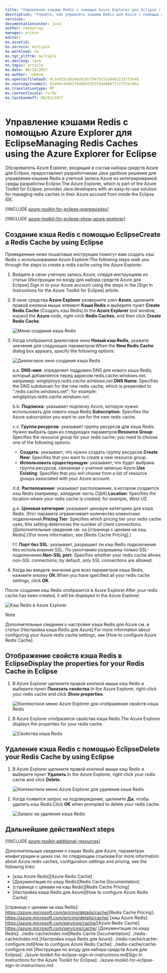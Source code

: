 ```yaml
---
title: "Управление кэшами Redis с помощью Azure Explorer для Eclipse | Документация Майкрософт"
description: "Узнайте, как управлять кэшами Redis для Azure с помощью Azure Explorer для Eclipse."
services: 
documentationcenter: java
author: rmcmurray
manager: erikre
editor: 
ms.assetid: 
ms.service: multiple
ms.workload: na
ms.tgt_pltfrm: multiple
ms.devlang: Java
ms.topic: article
ms.date: 06/14/2017
ms.author: robmcm
ms.openlocfilehash: dc1ed15cb83e6ddc8cf84f5c52a0482231f75e40
ms.sourcegitcommit: 02e69c4a9d17645633357fe3d46677c2ff22c85a
ms.translationtype: MT
ms.contentlocale: ru-RU
ms.lasthandoff: 08/03/2017
---
```

# <a name="managing-redis-caches-using-the-azure-explorer-for-eclipse"></a><span data-ttu-id="89d89-103">Управление кэшами Redis с помощью Azure Explorer для Eclipse</span><span class="sxs-lookup"><span data-stu-id="89d89-103">Managing Redis Caches using the Azure Explorer for Eclipse</span></span>

<span data-ttu-id="89d89-104">Обозреватель Azure Explorer, входящий в состав набора средств Azure для Eclipse, предоставляет разработчикам Java удобное решение для управления кэшами Redis в учетной записи Azure из интегрированной среды разработки Eclipse.</span><span class="sxs-lookup"><span data-stu-id="89d89-104">The Azure Explorer, which is part of the Azure Toolkit for Eclipse, provides Java developers with an easy-to-use solution for managing redis caches in their Azure account from inside the Eclipse IDE.</span></span>

[!INCLUDE [azure-toolkit-for-eclipse-prerequisites](../includes/azure-toolkit-for-eclipse-prerequisites.md)]

[!INCLUDE [azure-toolkit-for-eclipse-show-azure-explorer](../includes/azure-toolkit-for-eclipse-show-azure-explorer.md)]

## <a name="create-a-redis-cache-by-using-eclipse"></a><span data-ttu-id="89d89-105">Создание кэша Redis с помощью Eclipse</span><span class="sxs-lookup"><span data-stu-id="89d89-105">Create a Redis Cache by using Eclipse</span></span>

<span data-ttu-id="89d89-106">Приведенные ниже пошаговые инструкции помогут вам создать кэш Redis с использованием Azure Explorer.</span><span class="sxs-lookup"><span data-stu-id="89d89-106">The following steps walk you through the steps to create a redis cache using the Azure Explorer.</span></span>

1. <span data-ttu-id="89d89-107">Войдите в свою учетную запись Azure, следуя инструкциям из статьи [Инструкции по входу для набора средств Azure для Eclipse].</span><span class="sxs-lookup"><span data-stu-id="89d89-107">Sign in to your Azure account using the steps in the [Sign In Instructions for the Azure Toolkit for Eclipse] article.</span></span>

1. <span data-ttu-id="89d89-108">В окне средства **Azure Explorer** разверните узел **Azure**, щелкните правой кнопкой мыши элемент **Кэши Redis** и выберите пункт **Create Redis Cache** (Создать кэш Redis).</span><span class="sxs-lookup"><span data-stu-id="89d89-108">In the **Azure Explorer** tool window, expand the **Azure** node, right-click **Redis Caches**, and then click **Create Redis Cache**.</span></span>

   ![Меню создания кэша Redis][CR01]

1. <span data-ttu-id="89d89-110">Когда отобразится диалоговое окно **Новый кэш Redis**, укажите значения для следующих параметров:</span><span class="sxs-lookup"><span data-stu-id="89d89-110">When the **New Redis Cache** dialog box appears, specify the following options:</span></span>

   ![Диалоговое окно создания кэша Redis][CR02]

   <span data-ttu-id="89d89-112">а.</span><span class="sxs-lookup"><span data-stu-id="89d89-112">a.</span></span> <span data-ttu-id="89d89-113">**DNS-имя**: определяет поддомен DNS для нового кэша Redis, который добавляется перед адресом redis.cache.windows.net, например: *wingtiptoys.redis.cache.windows.net*.</span><span class="sxs-lookup"><span data-stu-id="89d89-113">**DNS Name**: Specifies the DNS subdomain for the new redis cache, which is prepended to ".redis.cache.windows.net"; for example: *wingtiptoys.redis.cache.windows.net*.</span></span>

   <span data-ttu-id="89d89-114">b.</span><span class="sxs-lookup"><span data-stu-id="89d89-114">b.</span></span> <span data-ttu-id="89d89-115">**Подписка**: указывает подписку Azure, которую нужно использовать для нового кэша Redis.</span><span class="sxs-lookup"><span data-stu-id="89d89-115">**Subscription**: Specifies the Azure subscription you want to use for the new redis cache.</span></span>

   <span data-ttu-id="89d89-116">c.</span><span class="sxs-lookup"><span data-stu-id="89d89-116">c.</span></span> <span data-ttu-id="89d89-117">**Группа ресурсов**: указывает группу ресурсов для кэша Redis. Нужно выбрать один из следующих параметров:</span><span class="sxs-lookup"><span data-stu-id="89d89-117">**Resource Group**: Specifies the resource group for your redis cache; you need to choose one of the following options:</span></span>
      * <span data-ttu-id="89d89-118">**Создать**: указывает, что нужно создать группу ресурсов.</span><span class="sxs-lookup"><span data-stu-id="89d89-118">**Create New**: Specifies that you want to create a new resource group.</span></span>
      * <span data-ttu-id="89d89-119">**Использовать существующую**: указывает, что будет выбрана группа ресурсов, связанная с учетной записью Azure.</span><span class="sxs-lookup"><span data-stu-id="89d89-119">**Use Existing**: Specifies that you will choose from a list of resource groups associated with your Azure account.</span></span>

   <span data-ttu-id="89d89-120">d.</span><span class="sxs-lookup"><span data-stu-id="89d89-120">d.</span></span> <span data-ttu-id="89d89-121">**Расположение**: указывает расположение, в котором создается кэш Redis (например, *западная часть США*).</span><span class="sxs-lookup"><span data-stu-id="89d89-121">**Location**: Specifies the location where your redis cache is created; for example, *West US*.</span></span>

   <span data-ttu-id="89d89-122">д.</span><span class="sxs-lookup"><span data-stu-id="89d89-122">e.</span></span> <span data-ttu-id="89d89-123">**Ценовая категория**: указывает ценовую категорию для кэша Redis. Этот параметр ограничивает количество клиентских подключений.</span><span class="sxs-lookup"><span data-stu-id="89d89-123">**Pricing Tier**: Specifies which pricing tier your redis cache uses; this setting determines the number of client connections.</span></span> <span data-ttu-id="89d89-124">(Дополнительные сведения см. на [странице с ценами на кэш Redis].)</span><span class="sxs-lookup"><span data-stu-id="89d89-124">(For more information, see [Redis Cache Pricing].)</span></span>

   <span data-ttu-id="89d89-125">f.</span><span class="sxs-lookup"><span data-stu-id="89d89-125">f.</span></span> <span data-ttu-id="89d89-126">**Порт без SSL**: указывает, разрешает ли кэш Redis подключения без использования SSL. По умолчанию разрешены только SSL-подключения.</span><span class="sxs-lookup"><span data-stu-id="89d89-126">**Non-SSL port**: Specifies whether your redis cache allows non-SSL connections; by default, only SSL connections are allowed.</span></span>

1. <span data-ttu-id="89d89-127">Когда вы введете значения для всех параметров кэша Redis, нажмите кнопку **ОК**.</span><span class="sxs-lookup"><span data-stu-id="89d89-127">When you have specified all your redis cache settings, click **OK**.</span></span>

<span data-ttu-id="89d89-128">После создания кэш Redis отобразится в Azure Explorer.</span><span class="sxs-lookup"><span data-stu-id="89d89-128">After your redis cache has been created, it will be displayed in the Azure Explorer.</span></span>

   ![Кэш Redis в Azure Explorer][CR03]

> [!NOTE]
>
> <span data-ttu-id="89d89-130">Дополнительные сведения о настройке кэша Redis для Azure см. в статье [Настройка кэша Redis для Azure].</span><span class="sxs-lookup"><span data-stu-id="89d89-130">For more information about configuring your Azure redis cache settings, see [How to configure Azure Redis Cache].</span></span>
>

## <a name="display-the-properties-for-your-redis-cache-in-eclipse"></a><span data-ttu-id="89d89-131">Отображение свойств кэша Redis в Eclipse</span><span class="sxs-lookup"><span data-stu-id="89d89-131">Display the properties for your Redis Cache in Eclipse</span></span>

1. <span data-ttu-id="89d89-132">В Azure Explorer щелкните правой кнопкой мыши кэш Redis и выберите пункт **Показать свойства**.</span><span class="sxs-lookup"><span data-stu-id="89d89-132">In the Azure Explorer, right-click your redis cache and click **Show properties**.</span></span>

   ![Контекстное меню Azure Explorer для отображения свойств кэша Redis][SP01]

1. <span data-ttu-id="89d89-134">В Azure Explorer отобразятся свойства кэша Redis.</span><span class="sxs-lookup"><span data-stu-id="89d89-134">The Azure Explorer displays the properties for your redis cache.</span></span>

   ![Свойства кэша Redis][SP02]

## <a name="delete-your-redis-cache-by-using-eclipse"></a><span data-ttu-id="89d89-136">Удаление кэша Redis с помощью Eclipse</span><span class="sxs-lookup"><span data-stu-id="89d89-136">Delete your Redis Cache by using Eclipse</span></span>

1. <span data-ttu-id="89d89-137">В Azure Explorer щелкните правой кнопкой мыши кэш Redis и выберите пункт **Удалить**.</span><span class="sxs-lookup"><span data-stu-id="89d89-137">In the Azure Explorer, right-click your redis cache and click **Delete**.</span></span>

   ![Контекстное меню Azure Explorer для удаления кэша Redis][DE01]

1. <span data-ttu-id="89d89-139">Когда появится запрос на подтверждение, щелкните **Да**, чтобы удалить кэш Redis.</span><span class="sxs-lookup"><span data-stu-id="89d89-139">Click **OK** when prompted to delete your redis cache.</span></span>

   ![Запрос на удаление кэша Redis][DE02]

## <a name="next-steps"></a><span data-ttu-id="89d89-141">Дальнейшие действия</span><span class="sxs-lookup"><span data-stu-id="89d89-141">Next steps</span></span>

[!INCLUDE [azure-toolkit-additional-resources](../includes/azure-toolkit-additional-resources.md)]

<span data-ttu-id="89d89-142">Дополнительные сведения о кэшах Redis для Azure, параметрах конфигурации и ценах см. по следующим ссылкам:</span><span class="sxs-lookup"><span data-stu-id="89d89-142">For more information about Azure redis caches, configuration settings and pricing, see the following links:</span></span>

* <span data-ttu-id="89d89-143">[кэш Azure Redis]</span><span class="sxs-lookup"><span data-stu-id="89d89-143">[Azure Redis Cache]</span></span>
* <span data-ttu-id="89d89-144">[Документация по кэшу Redis]</span><span class="sxs-lookup"><span data-stu-id="89d89-144">[Redis Cache Documentation]</span></span>
* <span data-ttu-id="89d89-145">[странице с ценами на кэш Redis]</span><span class="sxs-lookup"><span data-stu-id="89d89-145">[Redis Cache Pricing]</span></span>
* <span data-ttu-id="89d89-146">[Настройка кэша Redis для Azure]</span><span class="sxs-lookup"><span data-stu-id="89d89-146">[How to configure Azure Redis Cache]</span></span>

<!-- URL List -->

<span data-ttu-id="89d89-147">[странице с ценами на кэш Redis]: https://azure.microsoft.com/pricing/details/cache/</span><span class="sxs-lookup"><span data-stu-id="89d89-147">[Redis Cache Pricing]: https://azure.microsoft.com/pricing/details/cache/</span></span>
<span data-ttu-id="89d89-148">[кэш Azure Redis]: https://azure.microsoft.com/services/cache/</span><span class="sxs-lookup"><span data-stu-id="89d89-148">[Azure Redis Cache]: https://azure.microsoft.com/services/cache/</span></span>
<span data-ttu-id="89d89-149">[Документация по кэшу Redis]: ./redis-cache/index.md</span><span class="sxs-lookup"><span data-stu-id="89d89-149">[Redis Cache Documentation]: ./redis-cache/index.md</span></span>
<span data-ttu-id="89d89-150">[Настройка кэша Redis для Azure]: ./redis-cache/cache-configure.md</span><span class="sxs-lookup"><span data-stu-id="89d89-150">[How to configure Azure Redis Cache]: ./redis-cache/cache-configure.md</span></span>
<span data-ttu-id="89d89-151">[Инструкции по входу для набора средств Azure для Eclipse]: ./azure-toolkit-for-eclipse-sign-in-instructions.md</span><span class="sxs-lookup"><span data-stu-id="89d89-151">[Sign In Instructions for the Azure Toolkit for Eclipse]: ./azure-toolkit-for-eclipse-sign-in-instructions.md</span></span>

<!-- IMG List -->

[CR01]: ./media/azure-toolkit-for-eclipse-managing-redis-caches-using-azure-explorer/CR01.png
[CR02]: ./media/azure-toolkit-for-eclipse-managing-redis-caches-using-azure-explorer/CR02.png
[CR03]: ./media/azure-toolkit-for-eclipse-managing-redis-caches-using-azure-explorer/CR03.png

[SP01]: ./media/azure-toolkit-for-eclipse-managing-redis-caches-using-azure-explorer/SP01.png
[SP02]: ./media/azure-toolkit-for-eclipse-managing-redis-caches-using-azure-explorer/SP02.png

[DE01]: ./media/azure-toolkit-for-eclipse-managing-redis-caches-using-azure-explorer/DE01.png
[DE02]: ./media/azure-toolkit-for-eclipse-managing-redis-caches-using-azure-explorer/DE02.png
